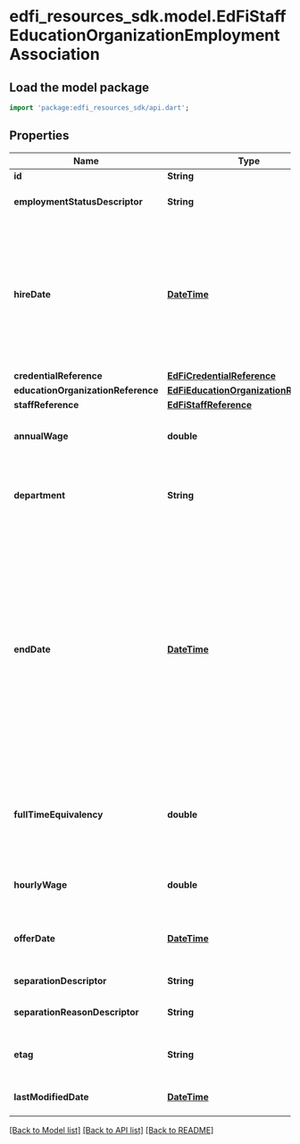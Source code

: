 # edfi_resources_sdk.model.EdFiStaffEducationOrganizationEmploymentAssociation

## Load the model package
```dart
import 'package:edfi_resources_sdk/api.dart';
```

## Properties
Name | Type | Description | Notes
------------ | ------------- | ------------- | -------------
**id** | **String** |  | [optional] 
**employmentStatusDescriptor** | **String** | Reflects the type of employment or contract. | 
**hireDate** | [**DateTime**](DateTime.md) | The month, day, and year on which an individual was hired for a position.  Note: Date interpretation may vary. Ed-Fi recommends inclusive dates, but states may define dates as inclusive or exclusive. For calculations, align with local guidelines. | 
**credentialReference** | [**EdFiCredentialReference**](EdFiCredentialReference.md) |  | [optional] 
**educationOrganizationReference** | [**EdFiEducationOrganizationReference**](EdFiEducationOrganizationReference.md) |  | 
**staffReference** | [**EdFiStaffReference**](EdFiStaffReference.md) |  | 
**annualWage** | **double** | Annual wage associated with the employment position being reported. | [optional] 
**department** | **String** | The department or suborganization the employee/contractor is associated with in the education organization. | [optional] 
**endDate** | [**DateTime**](DateTime.md) | The month, day, and year on which a contract between an individual and a governing authority ends or is terminated under the provisions of the contract (or the date on which the agreement is made invalid).  Note: Date interpretation may vary. Ed-Fi recommends inclusive dates, but states may define dates as inclusive or exclusive. For calculations, align with local guidelines. | [optional] 
**fullTimeEquivalency** | **double** | The ratio between the hours of work expected in a position and the hours of work normally expected in a full-time position in the same setting. | [optional] 
**hourlyWage** | **double** | Hourly wage associated with the employment position being reported. | [optional] 
**offerDate** | [**DateTime**](DateTime.md) | Date at which the staff member was made an official offer for this employment. | [optional] 
**separationDescriptor** | **String** | Type of employment separation. | [optional] 
**separationReasonDescriptor** | **String** | Reason for terminating the employment. | [optional] 
**etag** | **String** | A unique system-generated value that identifies the version of the resource. | [optional] 
**lastModifiedDate** | [**DateTime**](DateTime.md) | The date and time the resource was last modified. | [optional] 

[[Back to Model list]](../README.md#documentation-for-models) [[Back to API list]](../README.md#documentation-for-api-endpoints) [[Back to README]](../README.md)


